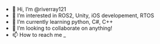 - 👋 Hi, I’m @riverray121
- 👀 I’m interested in ROS2, Unity, iOS developement, RTOS
- 🌱 I’m currently learning python, C#, C++
- 💞️ I’m looking to collaborate on anything!
- 📫 How to reach me _

<!---
riverray121/riverray121 is a ✨ special ✨ repository because its `README.md` (this file) appears on your GitHub profile.
You can click the Preview link to take a look at your changes.
--->
